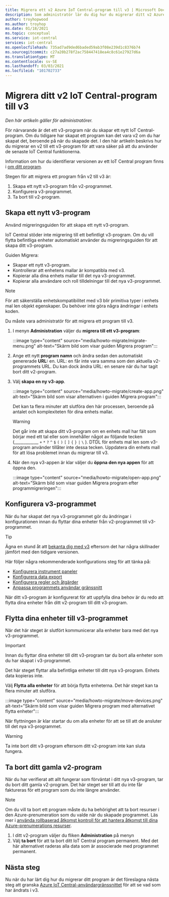 ```yaml
---
title: Migrera ett v2 Azure IoT Central-program till v3 | Microsoft Docs
description: Som administratör lär du dig hur du migrerar ditt v2 Azure IoT Central-program till v3
author: troyhopwood
ms.author: troyhop
ms.date: 01/18/2021
ms.topic: conceptual
ms.service: iot-central
services: iot-central
ms.openlocfilehash: 735ad7ad9ded6baded59ab3f08e239d1c8376b74
ms.sourcegitcommit: c27a20b278f2ac758447418ea4c8c61e27927d6a
ms.translationtype: MT
ms.contentlocale: sv-SE
ms.lasthandoff: 03/03/2021
ms.locfileid: "101702733"
---
```

# <a name="migrate-your-v2-iot-central-application-to-v3"></a>Migrera ditt v2 IoT Central-program till v3

*Den här artikeln gäller för administratörer.*

För närvarande är det ett v3-program när du skapar ett nytt IoT Central-program. Om du tidigare har skapat ett program kan det vara v2 om du har skapat det, beroende på när du skapade det. I den här artikeln beskrivs hur du migrerar en v2 till ett v3-program för att vara säker på att du använder de senaste IoT Central funktionerna.

Information om hur du identifierar versionen av ett IoT Central program finns i [om ditt program](howto-get-app-info.md).

Stegen för att migrera ett program från v2 till v3 är:

1. Skapa ett nytt v3-program från v2-programmet.
1. Konfigurera v3-programmet.
1. Ta bort till v2-program.

## <a name="create-a-new-v3-application"></a>Skapa ett nytt v3-program

Använd migreringsguiden för att skapa ett nytt v3-program.

IoT Central stöder inte migrering till ett befintligt v3-program. Om du vill flytta befintliga enheter automatiskt använder du migreringsguiden för att skapa ditt v3-program.

Guiden Migrera:

- Skapar ett nytt v3-program.
- Kontrollerar att enhetens mallar är kompatibla med v3.
- Kopierar alla dina enhets mallar till det nya v3-programmet.
- Kopierar alla användare och roll tilldelningar till det nya v3-programmet.

> [!NOTE]
> För att säkerställa enhetskompatibilitet med v3 blir primitiva typer i enhets mal len objekt egenskaper. Du behöver inte göra några ändringar i enhets koden.

Du måste vara administratör för att migrera ett program till v3.

1. I menyn **Administration** väljer du **migrera till ett v3-program**:

    :::image type="content" source="media/howto-migrate/migrate-menu.png" alt-text="Skärm bild som visar guiden Migrera program":::

1. Ange ett nytt **program namn** och ändra sedan den automatiskt genererade  **URL:** en. URL: en får inte vara samma som den aktuella v2-programmets URL. Du kan dock ändra URL: en senare när du har tagit bort ditt v2-program.

1. Välj **skapa en ny v3-app**.

    :::image type="content" source="media/howto-migrate/create-app.png" alt-text="Skärm bild som visar alternativen i guiden Migrera program":::

    Det kan ta flera minuter att slutföra den här processen, beroende på antalet och komplexiteten för dina enhets mallar.

    > [!Warning]
    > Det går inte att skapa ditt v3-program om en enhets mall har fält som börjar med ett tal eller som innehåller något av följande tecken (,,,,,,,,,,,,,,,,,,, `+` `*` `?` `^` `$` `(` `)` `[` `]` `{` `}` `|` `\` ). DTDL för enhets mal len som v3-program använder tillåter inte dessa tecken. Uppdatera din enhets mall för att lösa problemet innan du migrerar till v3.

1. När den nya v3-appen är klar väljer du **öppna den nya appen** för att öppna den.

    :::image type="content" source="media/howto-migrate/open-app.png" alt-text="Skärm bild som visar guiden Migrera program efter programmigreringen":::

## <a name="configure-the-v3-application"></a>Konfigurera v3-programmet

När du har skapat det nya v3-programmet gör du ändringar i konfigurationen innan du flyttar dina enheter från v2-programmet till v3-programmet.

> [!TIP]
> Ägna en stund åt att [bekanta dig med v3](overview-iot-central-tour.md#navigate-your-application) eftersom det har några skillnader jämfört med den tidigare versionen.

Här följer några rekommenderade konfigurations steg för att tänka på:

- [Konfigurera instrument paneler](howto-add-tiles-to-your-dashboard.md)
- [Konfigurera data export](howto-export-data.md)
- [Konfigurera regler och åtgärder](quick-configure-rules.md)
- [Anpassa programmets användar gränssnitt](howto-customize-ui.md)

När ditt v3-program är konfigurerat för att uppfylla dina behov är du redo att flytta dina enheter från ditt v2-program till ditt v3-program.

## <a name="move-your-devices-to-the-v3-application"></a>Flytta dina enheter till v3-programmet

När det här steget är slutfört kommunicerar alla enheter bara med det nya v3-programmet.

> [!IMPORTANT]
> Innan du flyttar dina enheter till ditt v3-program tar du bort alla enheter som du har skapat i v3-programmet.

Det här steget flyttar alla befintliga enheter till ditt nya v3-program. Enhets data kopieras inte.

Välj **Flytta alla enheter** för att börja flytta enheterna. Det här steget kan ta flera minuter att slutföra.

:::image type="content" source="media/howto-migrate/move-devices.png" alt-text="Skärm bild som visar guiden Migrera program med alternativet flytta enheter":::

När flyttningen är klar startar du om alla enheter för att se till att de ansluter till det nya v3-programmet.

> [!WARNING]
> Ta inte bort ditt v3-program eftersom ditt v2-program inte kan sluta fungera.

## <a name="delete-your-old-v2-application"></a>Ta bort ditt gamla v2-program

När du har verifierat att allt fungerar som förväntat i ditt nya v3-program, tar du bort ditt gamla v2-program. Det här steget ser till att du inte får faktureras för ett program som du inte längre använder.

> [!Note]
> Om du vill ta bort ett program måste du ha behörighet att ta bort resurser i den Azure-prenumeration som du valde när du skapade programmet. Läs mer i [använda rollbaserad åtkomst kontroll för att hantera åtkomst till dina Azure-prenumerations resurser](../../role-based-access-control/role-assignments-portal.md).

1. I ditt v2-program väljer du fliken **Administration** på menyn
2. Välj **ta bort** för att ta bort ditt IoT Central program permanent. Med det här alternativet raderas alla data som är associerade med programmet permanent.

## <a name="next-steps"></a>Nästa steg

Nu när du har lärt dig hur du migrerar ditt program är det föreslagna nästa steg att granska [Azure IoT Central-användargränssnittet](overview-iot-central-tour.md) för att se vad som har ändrats i v3.